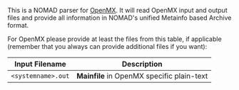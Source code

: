 This is a NOMAD parser for [OpenMX](http://www.openmx-square.org/). It will read OpenMX input and
output files and provide all information in NOMAD's unified Metainfo based Archive format.

For OpenMX please provide at least the files from this table, if applicable
(remember that you always can provide additional files if you want):

|Input Filename| Description|
|--- | --- |
|`<systemname>.out` | **Mainfile** in OpenMX specific plain-text |
